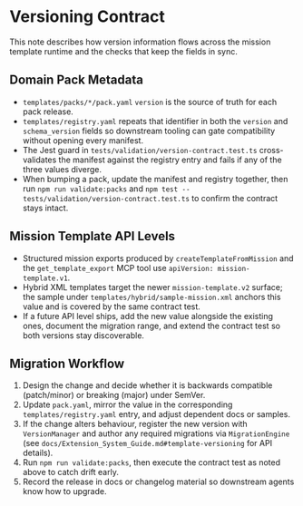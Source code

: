 # Versioning Contract

This note describes how version information flows across the mission template runtime and the checks that keep the fields in sync.

## Domain Pack Metadata

- `templates/packs/*/pack.yaml` `version` is the source of truth for each pack release.
- `templates/registry.yaml` repeats that identifier in both the `version` and `schema_version` fields so downstream tooling can gate compatibility without opening every manifest.
- The Jest guard in `tests/validation/version-contract.test.ts` cross-validates the manifest against the registry entry and fails if any of the three values diverge.
- When bumping a pack, update the manifest and registry together, then run `npm run validate:packs` and `npm test -- tests/validation/version-contract.test.ts` to confirm the contract stays intact.

## Mission Template API Levels

- Structured mission exports produced by `createTemplateFromMission` and the `get_template_export` MCP tool use `apiVersion: mission-template.v1`.
- Hybrid XML templates target the newer `mission-template.v2` surface; the sample under `templates/hybrid/sample-mission.xml` anchors this value and is covered by the same contract test.
- If a future API level ships, add the new value alongside the existing ones, document the migration range, and extend the contract test so both versions stay discoverable.

## Migration Workflow

1. Design the change and decide whether it is backwards compatible (patch/minor) or breaking (major) under SemVer.
2. Update `pack.yaml`, mirror the value in the corresponding `templates/registry.yaml` entry, and adjust dependent docs or samples.
3. If the change alters behaviour, register the new version with `VersionManager` and author any required migrations via `MigrationEngine` (see `docs/Extension_System_Guide.md#template-versioning` for API details).
4. Run `npm run validate:packs`, then execute the contract test as noted above to catch drift early.
5. Record the release in docs or changelog material so downstream agents know how to upgrade.
